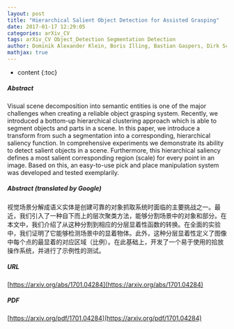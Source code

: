 ```yaml
---
layout: post
title: "Hierarchical Salient Object Detection for Assisted Grasping"
date: 2017-01-17 12:29:05
categories: arXiv_CV
tags: arXiv_CV Object_Detection Segmentation Detection
author: Dominik Alexander Klein, Boris Illing, Bastian Gaspers, Dirk Schulz, Armin Bernd Cremers
mathjax: true
---
```


* content
{:toc}

##### Abstract
Visual scene decomposition into semantic entities is one of the major challenges when creating a reliable object grasping system. Recently, we introduced a bottom-up hierarchical clustering approach which is able to segment objects and parts in a scene. In this paper, we introduce a transform from such a segmentation into a corresponding, hierarchical saliency function. In comprehensive experiments we demonstrate its ability to detect salient objects in a scene. Furthermore, this hierarchical saliency defines a most salient corresponding region (scale) for every point in an image. Based on this, an easy-to-use pick and place manipulation system was developed and tested exemplarily.

##### Abstract (translated by Google)
视觉场景分解成语义实体是创建可靠的对象抓取系统时面临的主要挑战之一。最近，我们引入了一种自下而上的层次聚类方法，能够分割场景中的对象和部分。在本文中，我们介绍了从这种分割到相应的分层显着性函数的转换。在全面的实验中，我们证明了它能够检测场景中的显着物体。此外，这种分层显着性定义了图像中每个点的最显着的对应区域（比例）。在此基础上，开发了一个易于使用的拾放操作系统，并进行了示例性的测试。

##### URL
[https://arxiv.org/abs/1701.04284](https://arxiv.org/abs/1701.04284)

##### PDF
[https://arxiv.org/pdf/1701.04284](https://arxiv.org/pdf/1701.04284)

